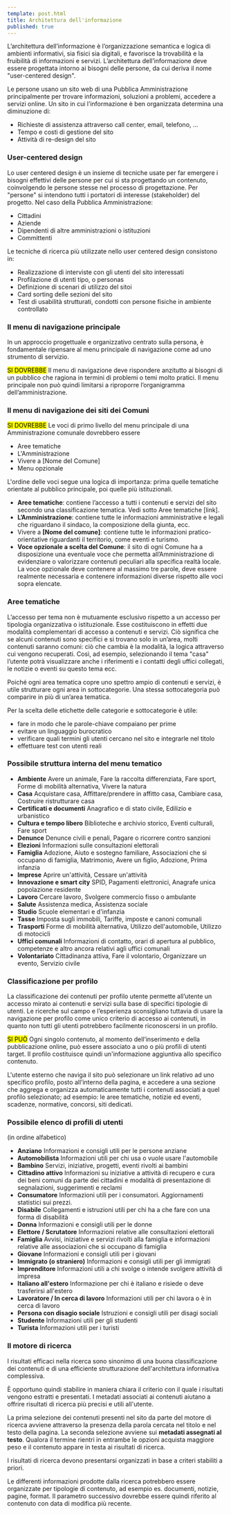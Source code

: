 ```yaml
---
template: post.html
title: Architettura dell'informazione
published: true
---
```


L’architettura dell’informazione è l’organizzazione semantica e logica di ambienti informativi, sia fisici sia digitali, e favorisce la trovabilità e la fruibilità di informazioni e servizi. L’architettura dell’informazione deve essere progettata intorno ai bisogni delle persone, da cui deriva il nome "user-centered design".

Le persone usano un sito web di una Pubblica Amministrazione principalmente per trovare informazioni, soluzioni a problemi, accedere a servizi online.
Un sito in cui l’informazione è ben organizzata determina una diminuzione di:

- Richieste di assistenza attraverso call center, email, telefono, ...
- Tempo e costi di gestione del sito
- Attività di re-design del sito

### User-centered design

Lo user centered design è un insieme di tecniche usate per far emergere i bisogni effettivi delle persone per cui si sta progettando un contenuto, coinvolgendo le persone stesse nel processo di progettazione. Per "persone" si intendono tutti i portatori di interesse (stakeholder) del progetto.
Nel caso della Pubblica Amministrazione:

- Cittadini
- Aziende
- Dipendenti di altre amministrazioni o istituzioni
- Committenti

Le tecniche di ricerca più utilizzate nello user centered design consistono in:

- Realizzazione di interviste con gli utenti del sito interessati
- Profilazione di utenti tipo, o personas
- Definizione di scenari di utilizzo del sitoi
- Card sorting delle sezioni del sito
- Test di usabilità strutturati, condotti con persone fisiche in ambiente controllato

### Il menu di navigazione principale

In un approccio progettuale e organizzativo centrato sulla persona, è fondamentale ripensare al menu principale di navigazione come ad uno strumento di servizio.

<div class="lg-callout lg-callout-should">
<mark>SI DOVREBBE</mark>
Il menu di  navigazione deve rispondere anzitutto ai bisogni di un pubblico che ragiona in termini di problemi o temi molto pratici.
 Il menu principale non può quindi limitarsi a riproporre l’organigramma dell’amministrazione.
</div>

<!-- TODO
 Altre logiche di navigazione basate su metafore, come ad esempio gli "eventi della vita", sono da evitare perché costringono l’utente ad adattarsi forzatamente a un modello concettuale meno naturale rispetto a quello per "argomento".
-->

### Il menu di navigazione dei siti dei Comuni

<div class="lg-callout lg-callout-should">
<mark>SI DOVREBBE</mark>
Le voci di primo livello del menu principale di una Amministrazione comunale dovrebbero essere
<ul>
<li>Aree tematiche</li>
<li>L'Amministrazione</li>
<li>Vivere a [Nome del Comune]</li>
<li>Menu opzionale</li>
</div>

L'ordine delle voci segue una logica di importanza: prima quelle tematiche orientate al pubblico principale, poi quelle più istituzionali.

- **Aree tematiche**: contiene l’accesso a tutti i contenuti e servizi del sito secondo una classificazione tematica. Vedi sotto Aree tematiche [link].
- **L’Amministrazione**: contiene tutte le informazioni amministrative e legali che riguardano il sindaco, la composizione della giunta, ecc.
- Vivere a **[Nome del comune]**: contiene tutte le informazioni pratico-orientative riguardanti il territorio, come eventi e turismo.
- **Voce opzionale a scelta del Comune**: il sito di ogni Comune ha a disposizione una eventuale voce che permetta all’Amministrazione di evidenziare o valorizzare contenuti peculiari alla specifica realtà locale. La voce opzionale deve contenere al massimo tre parole, deve essere realmente necessaria e contenere informazioni diverse rispetto alle voci sopra elencate.

### Aree tematiche

L’accesso per tema non è mutuamente esclusivo rispetto a un accesso per tipologia organizzativa o istituzionale. Esse costituiscono in effetti due modalità complementari di accesso a contenuti e servizi. Ciò significa che se alcuni contenuti sono specifici e si trovano solo in un’area, molti contenuti saranno comuni: ciò che cambia è la modalità, la logica attraverso cui vengono recuperati. Così, ad esempio, selezionando il tema "casa" l’utente potrà visualizzare anche i riferimenti e i contatti degli uffici collegati, le notizie o eventi su questo tema ecc.

Poiché ogni area tematica copre uno spettro ampio di contenuti e servizi, è utile strutturare ogni area in sottocategorie.
Una stessa sottocategoria può comparire in più di un’area tematica.

Per la scelta delle etichette delle categorie e sottocategorie è utile:

- fare in modo che le parole-chiave compaiano per prime
- evitare un linguaggio burocratico
- verificare quali termini gli utenti cercano nel sito e integrarle nel titolo
- effettuare test con utenti reali

### Possibile struttura interna del menu tematico

 - **Ambiente**
Avere un animale, Fare la raccolta differenziata, Fare sport, Forme di mobilità alternativa, Vivere la natura    
 - **Casa**
Acquistare casa, Affittare/prendere in affitto casa, Cambiare casa, Costruire ristrutturare casa
 - **Certificati e documenti**
Anagrafico e di stato civile, Edilizio e urbanistico
 - **Cultura e tempo libero**
Biblioteche e archivio storico, Eventi culturali, Fare sport    
 - **Denunce**
Denunce civili e penali, Pagare o ricorrere contro sanzioni
 - **Elezioni**
Informazioni sulle consultazioni elettorali
 - **Famiglia**
Adozione, Aiuto e sostegno familiare, Associazioni che si occupano di famiglia, Matrimonio, Avere un figlio, Adozione, Prima infanzia
 - **Imprese**
Aprire un'attività, Cessare un'attività    
 - **Innovazione e smart city**
SPID, Pagamenti elettronici, Anagrafe unica popolazione residente
 - **Lavoro**
Cercare lavoro, Svolgere commercio fisso o ambulante    
 - **Salute**
Assistenza medica, Assistenza sociale    
 - **Studio**
Scuole elementari e d'infanzia    
 - **Tasse**
Imposta sugli immobili, Tariffe, imposte e canoni comunali    
 - **Trasporti**
Forme di mobilità alternativa, Utilizzo dell'automobile, Utilizzo di motocicli    
 - **Uffici comunali**
Informazioni di contatto, orari di apertura al pubblico, competenze e altro ancora relativi agli uffici comunali
 - **Volontariato**
Cittadinanza attiva, Fare il volontario, Organizzare un evento, Servizio civile

### Classificazione per profilo

La classificazione dei contenuti per profilo utente permette all’utente un accesso mirato ai contenuti e servizi sulla base di specifici tipologie di utenti. Le ricerche sul campo e l’esperienza sconsigliano tuttavia di usare la navigazione per profilo come unico criterio di accesso ai contenuti, in quanto non tutti gli utenti potrebbero facilmente riconoscersi in un profilo.

<div class="lg-callout lg-callout-could">
<mark>SI PUÒ</mark>
Ogni singolo contenuto, al momento dell’inserimento e della pubblicazione online, può  essere associato a uno o più profili di utenti target.
Il profilo costituisce quindi un'informazione aggiuntiva allo specifico contenuto.
</div>

L'utente esterno che naviga il sito può selezionare un link relativo ad uno specifico profilo, posto all’interno della pagina, e accedere a una sezione che aggrega e organizza automaticamente tutti i contenuti associati a quel profilo selezionato; ad esempio: le  aree tematiche, notizie ed eventi, scadenze, normative, concorsi, siti dedicati.

### Possibile elenco di profili di utenti

(in ordine alfabetico)

 - **Anziano**
Informazioni e consigli utili per le persone anziane
 - **Automobilista**
Informazioni utili per chi usa o vuole usare l'automobile
 - **Bambino**
Servizi, iniziative, progetti, eventi rivolti ai bambini
 - **Cittadino attivo**
Informazioni su iniziative a attività di recupero e cura dei beni comuni da parte dei cittadini e modalità di presentazione di segnalazioni, suggerimenti e reclami
 - **Consumatore**
Informazioni utili per i consumatori. Aggiornamenti statistici sui prezzi.
 - **Disabile**
Collegamenti e istruzioni utili per chi ha a che fare con una forma di disabilità
 - **Donna**
Informazioni e consigli utili per le donne
 - **Elettore / Scrutatore**
Informazioni relative alle consultazioni elettorali
 - **Famiglia**
Avvisi, iniziative e servizi rivolti alla famiglia e informazioni relative alle associazioni che si occupano di famiglia
 - **Giovane**
Informazioni e consigli utili per i giovani
 - **Immigrato (o straniero)**
Informazioni e consigli utili per gli immigrati
 - **Imprenditore**
Informazioni utili a chi svolge o intende svolgere attività di impresa
 - **Italiano all'estero**
Informazione per chi è italiano e risiede o deve trasferirsi all'estero
 - **Lavoratore / In cerca di lavoro**
Informazioni utili per chi lavora o è in cerca di lavoro
 - **Persona con disagio sociale**
Istruzioni e consigli utili per disagi sociali
 - **Studente**
Informazioni utili per gli studenti
 - **Turista**
Informazioni utili per i turisti

### Il motore di ricerca

I risultati efficaci nella ricerca sono sinonimo di una buona classificazione dei contenuti e di una efficiente strutturazione dell'architettura informativa complessiva.

È opportuno quindi stabilire in maniera chiara il criterio con il quale i risultati vengono estratti e presentati.
I metadati associati ai contenuti aiutano a offrire risultati di ricerca più precisi e utili all'utente.

La prima selezione dei contenuti presenti nel sito da parte del motore di ricerca avviene attraverso la presenza della parola cercata nel titolo e nel testo della pagina. La seconda selezione avviene sui **metadati assegnati al testo**. Qualora il termine rientri in entrambe le opzioni acquista maggiore peso e il contenuto appare in testa ai risultati di ricerca.

I risultati di ricerca devono presentarsi organizzati in base a criteri stabiliti a priori.

<!-- TODO: <div class="lg-callout lg-callout-should">
<mark>SI DOVREBBE</mark> -->
Le differenti informazioni prodotte dalla ricerca potrebbero essere organizzate per tipologie di contenuto, ad esempio es. documenti, notizie, pagine, format. Il parametro successivo dovrebbe essere quindi riferito al contenuto con data di modifica più recente.
<!-- </div> -->
